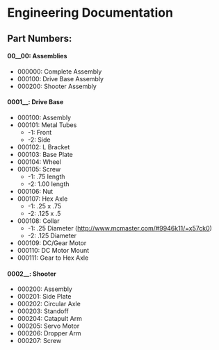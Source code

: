 # Engineering Documentation
## Part Numbers:
#### 00__00: Assemblies
- 000000: Complete Assembly
- 000100: Drive Base Assembly
- 000200: Shooter Assembly

#### 0001__: Drive Base
- 000100: Assembly
- 000101: Metal Tubes
	- -1: Front
	- -2: Side
- 000102: L Bracket
- 000103: Base Plate
- 000104: Wheel
- 000105: Screw
	- -1: .75 length
	- -2: 1.00 length
- 000106: Nut
- 000107: Hex Axle
	- -1: .25 x .75
	- -2: .125 x .5
- 000108: Collar
	- -1: .25 Diameter (http://www.mcmaster.com/#9946k11/=x57ck0)
	- -2: .125 Diameter 
- 000109: DC/Gear Motor
- 000110: DC Motor Mount
- 000111: Gear to Hex Axle

#### 0002__: Shooter
- 000200: Assembly
- 000201: Side Plate
- 000202: Circular Axle
- 000203: Standoff
- 000204: Catapult Arm
- 000205: Servo Motor
- 000206: Dropper Arm
- 000207: Screw